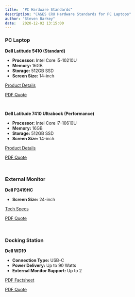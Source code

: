 ```yaml
---
title:  "PC Hardware Standards"
description: "CA&ES CRU Hardware Standards for PC Laptops"
author: "Steven Barkey"
date:   2020-12-02 13:15:00
---
```

<h3>PC Laptop</h3>
<p><b>Dell Latitude 5410 (Standard)</b></p>
<ul>
	<li><b>Processor:</b> Intel Core i5-10210U</li>
	<li><b>Memory:</b> 16GB</li>
	<li><b>Storage:</b> 512GB SSD</li>
	<li><b>Screen Size:</b> 14-inch</li>
</ul>
<p><a target="_blank" href="https://www.dell.com/en-us/work/shop/cty/pdp/spd/latitude-14-5410-laptop#features_section">Product Details</a></p>
<p><a target="_blank" href="/media/policies/Dell Latitude 5410 Quote.pdf">PDF Quote</a></p>
<br />
<p><b>Dell Latitude 7410 Ultrabook (Performance)</b></p>
<ul>
	<li><b>Processor:</b> Intel Core i7-10610U</li>
	<li><b>Memory:</b> 16GB</li>
	<li><b>Storage:</b> 512GB SSD</li>
	<li><b>Screen Size:</b> 14-inch</li>
</ul>
<p><a target="_blank" href="https://www.dell.com/en-us/work/shop/laptops/14-7400/spd/latitude-14-7400-laptop#features_section">Product Details</a></p>
<p><a target="_blank" href="/media/policies/Dell Latitude 7410 Ultrabook Quote.pdf">PDF Quote</a></p>
<br />
<h3>External Monitor</h3>
<p><b>Dell P2419HC</b></p>
<ul>
	<li><b>Screen Size:</b> 24-inch</li>
</ul>
<p><a target="_blank" href="https://www.dell.com/en-us/work/shop/dell-24-usb-c-monitor-p2419hc/apd/210-aqco/monitors-monitor-accessories#techspecs_section">Tech Specs</a></p>
<p><a target="_blank" href="/media/policies/Dell P2419HC Monitor Quote.pdf">PDF Quote</a></p>
<br />
<h3>Docking Station</h3>
<p><b>Dell WD19</b></p>
<ul>
	<li><b>Connection Type:</b> USB-C</li>
	<li><b>Power Delivery:</b> Up to 90 Watts</li>
	<li><b>External Monitor Support:</b> Up to 2</li>
</ul>
<p><a target="_blank" href="/media/policies/Dell WD19 Dock Factsheet.pdf">PDF Factsheet</a></p>
<p><a target="_blank" href="/media/policies/Dell WD19 Dock Quote.pdf">PDF Quote</a></p>
